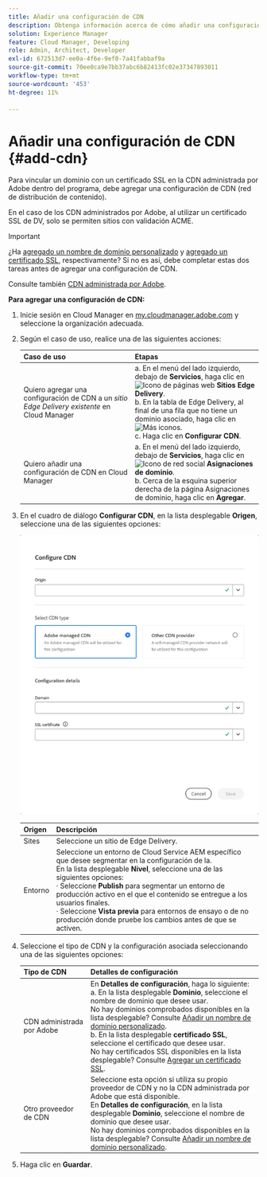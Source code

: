 ```yaml
---
title: Añadir una configuración de CDN
description: Obtenga información acerca de cómo añadir una configuración de CDN para un sitio de Edge Delivery o un entorno de Cloud Manager.
solution: Experience Manager
feature: Cloud Manager, Developing
role: Admin, Architect, Developer
exl-id: 672513d7-ee0a-4f6e-9ef0-7a41fabbaf9a
source-git-commit: 70ee0ca9e7bb37abc6b82413fc02e37347893011
workflow-type: tm+mt
source-wordcount: '453'
ht-degree: 11%

---
```



# Añadir una configuración de CDN {#add-cdn}

Para vincular un dominio con un certificado SSL en la CDN administrada por Adobe dentro del programa, debe agregar una configuración de CDN (red de distribución de contenido).

En el caso de los CDN administrados por Adobe, al utilizar un certificado SSL de DV, solo se permiten sitios con validación ACME.

>[!IMPORTANT]
>
>¿Ha [agregado un nombre de dominio personalizado](/help/implementing/cloud-manager/custom-domain-names/add-custom-domain-name.md) y [agregado un certificado SSL](/help/implementing/cloud-manager/managing-ssl-certifications/add-ssl-certificate.md), respectivamente? Si no es así, debe completar estas dos tareas antes de agregar una configuración de CDN.

Consulte también [CDN administrada por Adobe](https://www.aem.live/docs/byo-cdn-adobe-managed).

**Para agregar una configuración de CDN:**

1. Inicie sesión en Cloud Manager en [my.cloudmanager.adobe.com](https://my.cloudmanager.adobe.com/) y seleccione la organización adecuada.

1. Según el caso de uso, realice una de las siguientes acciones:

   | Caso de uso | Etapas |
   | --- | --- |
   | Quiero agregar una configuración de CDN a un *sitio Edge Delivery existente* en Cloud Manager | a. En el menú del lado izquierdo, debajo de **Servicios**, haga clic en ![Icono de páginas web](https://spectrum.adobe.com/static/icons/workflow_18/Smock_WebPages_18_N.svg) **Sitios Edge Delivery**.<br>b. En la tabla de Edge Delivery, al final de una fila que no tiene un dominio asociado, haga clic en ![Más iconos](https://spectrum.adobe.com/static/icons/workflow_18/Smock_More_18_N.svg).<br>c. Haga clic en **Configurar CDN**. |
   | Quiero añadir una configuración de CDN en Cloud Manager | a. En el menú del lado izquierdo, debajo de **Servicios**, haga clic en ![Icono de red social](https://spectrum.adobe.com/static/icons/workflow_18/Smock_SocialNetwork_18_N.svg) **Asignaciones de dominio**.<br>b. Cerca de la esquina superior derecha de la página Asignaciones de dominio, haga clic en **Agregar**. |

1. En el cuadro de diálogo **Configurar CDN**, en la lista desplegable **Origen**, seleccione una de las siguientes opciones:

   ![Cuadro de diálogo Configurar CDN](/help/implementing/cloud-manager/assets/configure-cdn-dialog.png)

   | Origen | Descripción |
   | --- | --- |
   | Sites | Seleccione un sitio de Edge Delivery. |
   | Entorno | Seleccione un entorno de Cloud Service AEM específico que desee segmentar en la configuración de la.<br>En la lista desplegable **Nivel**, seleccione una de las siguientes opciones:<br>· Seleccione **Publish** para segmentar un entorno de producción activo en el que el contenido se entregue a los usuarios finales.<br>· Seleccione **Vista previa** para entornos de ensayo o de no producción donde pruebe los cambios antes de que se activen. |

1. Seleccione el tipo de CDN y la configuración asociada seleccionando una de las siguientes opciones:

   | Tipo de CDN | Detalles de configuración |
   | --- | --- |
   | CDN administrada por Adobe | En **Detalles de configuración**, haga lo siguiente:<br>a. En la lista desplegable **Dominio**, seleccione el nombre de dominio que desee usar.<br>No hay dominios comprobados disponibles en la lista desplegable? Consulte [Añadir un nombre de dominio personalizado](/help/implementing/cloud-manager/custom-domain-names/add-custom-domain-name.md).<br>b. En la lista desplegable **certificado SSL**, seleccione el certificado que desee usar.<br>No hay certificados SSL disponibles en la lista desplegable? Consulte [Agregar un certificado SSL](/help/implementing/cloud-manager/managing-ssl-certifications/add-ssl-certificate.md). |
   | Otro proveedor de CDN | Seleccione esta opción si utiliza su propio proveedor de CDN y no la CDN administrada por Adobe que está disponible.<br>En **Detalles de configuración**, en la lista desplegable **Dominio**, seleccione el nombre de dominio que desee usar.<br>No hay dominios comprobados disponibles en la lista desplegable? Consulte [Añadir un nombre de dominio personalizado](/help/implementing/cloud-manager/custom-domain-names/add-custom-domain-name.md). |

1. Haga clic en **Guardar**.
